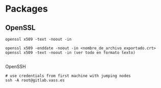 # Packages

## OpenSSL

```text
openssl x509 -text -noout -in

openssl x509 -enddate -noout -in <nombre_de_archivo_exportado.crt>
openssl x509 -text -noout -in (ver todo en formato texto)


```

OpenSSH

```text
# use credentials from first machine with jumping nodes
ssh -A root@gitlab.vass.es
```


